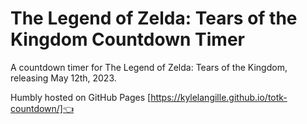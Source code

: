 # The Legend of Zelda: Tears of the Kingdom Countdown Timer

A countdown timer for The Legend of Zelda: Tears of the Kingdom, releasing May 12th, 2023.

Humbly hosted on GitHub Pages [https://kylelangille.github.io/totk-countdown/]👈
